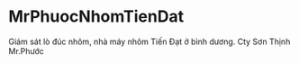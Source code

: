 # MrPhuocNhomTienDat
Giám sát lò đúc nhôm, nhà máy nhôm Tiến Đạt ở bình dương. Cty Sơn Thịnh Mr.Phước
